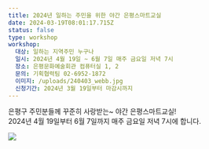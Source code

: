 ```yaml
---
title: 2024년 일하는 주민을 위한 야간 은평스마트교실
date: 2024-03-19T08:01:17.715Z
status: false
type: workshop
workshop:
  대상: 일하는 지역주민 누구나
  일시: 2024년 4월 19일 ~ 6월 7일 매주 금요일 저녁 7시
  장소: 은평문화예술회관 컴퓨터실 1, 2
  문의: 기획협력팀 02-6952-1872
  이미지: /uploads/240403_webb.jpg
  신청기간: 2024년 3월 19일부터 마감시까지
---
```

<!--StartFragment-->

은평구 주민분들께 꾸준히 사랑받는~ 야간 은평스마트교실! <br>
2024년 4월 19일부터 6월 7일까지 매주 금요일 저녁 7시에 합니다.

![](/uploads/240403_web.jpg)

<!--EndFragment-->